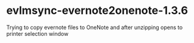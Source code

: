 # evlmsync-evernote2onenote-1.3.6
Trying to copy evernote files to OneNote and after unzipping opens to printer selection window

